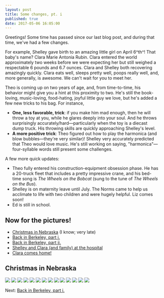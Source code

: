```yaml
---
layout: post
title: Some changes, pt. i
published: true
date: 2017-05-06 16:05:00
---
```


Greetings! Some time has passed since our last blog post, and during that time, we've had a few changes.

For example, Shelley gave birth to an amazing little girl on April 6^th^! That baby's name? Clara Marie Antonia Rubin. Clara entered the world approximately two weeks before we were expecting her but still weighed a respectable 6 pounds and 6.7 ounces. Clara and Shelley both recovering amazingly quickly. Clara eats well, sleeps pretty well, poops really well, and, more generally, is awesome. We can't wait for you to meet her.

Theo is coming up on two years of age, and, from time-to-time, his behavior might give you a hint at this proximity to two. He's still the book-loving, music-loving, food-hating, joyful little guy we love, but he's added a few new tricks to his bag. For instance,

- __One, less favorable, trick__: if you make him mad enough, then he will throw a toy at you, while he glares deeply into your soul. And he throws surprisingly accurately/hard—particularly when the toy is a diecast dump truck. His throwing skills are quickly approaching Shelley's level.
- __A more positive trick__: Theo figured out how to play the harmonica (and blow bubbles—they're very similar)! Shelley very accurately predicted that Theo would love music. He's still working on saying, "harmonica"—four-syllable words still present some challenges.

A few more quick updates:

- Theo fully entered his construction-equipment obsession phase. He has a 20-truck fleet that includes a pretty impressive crane, and his bed-time song is _The Wheels on the Bobcat_ (sung to the tune of _The Wheels on the Bus_).
- Shelley is on maternity leave until July. The Norms came to help us acclimate to life with two children and were hugely helpful. Liz comes soon!
- Ed is still in school.

## Now for the pictures!

- [Christmas in Nebraska](http://www.teamrubin.us/some-changes-i) (I know; very late)
- [Back in Berkeley, part i.](http://www.teamrubin.us/some-changes-ii)
- [Back in Berkeley, part ii.](http://www.teamrubin.us/some-changes-iii)
- [Shelley and Clara (and family) at the hospital](http://www.teamrubin.us/some-changes-iv)
- [Clara comes home!](http://www.teamrubin.us/some-changes-v)

## Christmas in Nebraska

![](https://s26.postimg.org/cv0jecoo9/DSCF7360.jpg)
![](https://s26.postimg.org/b4hicv755/DSCF7373.jpg)
![](https://s26.postimg.org/xhp8zo82x/DSCF7382.jpg)
![](https://s26.postimg.org/5iv38t6g9/DSCF7391.jpg)
![](https://s26.postimg.org/qtsnd2okp/DSCF7398.jpg)
![](https://s26.postimg.org/k4m3x238p/DSCF7435.jpg)
![](https://s26.postimg.org/ay3t9ry09/DSCF7450.jpg)
![](https://s26.postimg.org/ammcx0hk9/DSCF7460.jpg)
![](https://s26.postimg.org/mpw9ybi09/DSCF7497.jpg)
![](https://s26.postimg.org/low19710p/DSCF7500.jpg)
![](https://s26.postimg.org/s3v25v7qh/DSCF7516.jpg)
![](https://s26.postimg.org/olj29h6uh/DSCF7537.jpg)
![](https://s26.postimg.org/ff0rm71m1/DSCF7541.jpg)
![](https://s26.postimg.org/xvv6d0hk9/DSCF7583.jpg)

Next: [Back in Berkeley, part i.](http://www.teamrubin.us/some-changes-ii)
